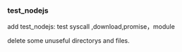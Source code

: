 
### test_nodejs

add test_nodejs: test syscall ,download,promise，module

delete some unuseful directorys and files.